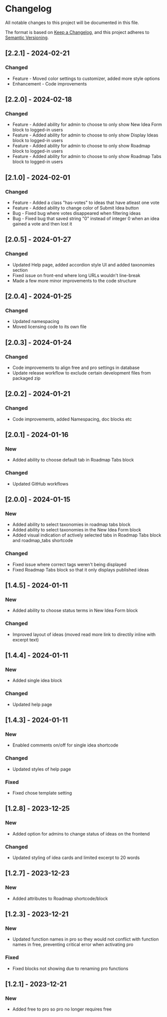 # Changelog

All notable changes to this project will be documented in this file.

The format is based on [Keep a Changelog](https://keepachangelog.com/en/1.0.0/),
and this project adheres to [Semantic Versioning](https://semver.org/spec/v2.0.0.html).

## [2.2.1] - 2024-02-21

### Changed
* Feature - Moved color settings to customizer, added more style options
* Enhancement - Code improvements

## [2.2.0] - 2024-02-18

### Changed
* Feature - Added ability for admin to choose to only show New Idea Form block to logged-in users
* Feature - Added ability for admin to choose to only show Display Ideas block to logged-in users
* Feature - Added ability for admin to choose to only show Roadmap block to logged-in users
* Feature - Added ability for admin to choose to only show Roadmap Tabs block to logged-in users

## [2.1.0] - 2024-02-01

### Changed
* Feature - Added a class "has-votes" to ideas that have atleast one vote
* Feature - Added ability to change color of Submit Idea button
* Bug - Fixed bug where votes disappeared when filtering ideas
* Bug - Fixed bug that saved string "0" instead of integer 0 when an idea gained a vote and then lost it

## [2.0.5] - 2024-01-27

### Changed
* Updated Help page, added accordion style UI and added taxonomies section
* Fixed issue on front-end where long URLs wouldn't line-break
* Made a few more minor improvements to the code structure

## [2.0.4] - 2024-01-25

### Changed
* Updated namespacing
* Moved licensing code to its own file

## [2.0.3] - 2024-01-24

### Changed
* Code improvements to align free and pro settings in database
* Update release workflow to exclude certain development files from packaged zip

## [2.0.2] - 2024-01-21

### Changed
* Code improvements, added Namespacing, doc blocks etc

## [2.0.1] - 2024-01-16

### New
* Added ability to choose default tab in Roadmap Tabs block

### Changed
* Updated GitHub workflows

## [2.0.0] - 2024-01-15

### New
* Added ability to select taxonomies in roadmap tabs block
* Added ability to select taxonomies in the New Idea Form block
* Added visual indication of actively selected tabs in Roadmap Tabs block and roadmap_tabs shortcode

### Changed
* Fixed issue where correct tags weren't being displayed
* Fixed Roadmap Tabs block so that it only displays published ideas

## [1.4.5] - 2024-01-11

### New
* Added ability to choose status terms in New Idea Form block

### Changed
* Improved layout of ideas (moved read more link to directily inline with excerpt text)

## [1.4.4] - 2024-01-11

### New
* Added single idea block

### Changed
* Updated help page

## [1.4.3] - 2024-01-11

### New
* Enabled comments on/off for single idea shortcode

### Changed
* Updated styles of help page

### Fixed
* Fixed chose template setting

## [1.2.8] - 2023-12-25

### New
* Added option for admins to change status of ideas on the frontend

### Changed
* Updated styling of idea cards and limited excerpt to 20 words

## [1.2.7] - 2023-12-23

### New
* Added attributes to Roadmap shortcode/block

## [1.2.3] - 2023-12-21

### New
* Updated function names in pro so they would not conflict with function names in free, preventing critical error when activating pro

### Fixed
* Fixed blocks not showing due to renaming pro functions

## [1.2.1] - 2023-12-21

### New
* Added free to pro so pro no longer requires free

[1.0.1]: 
[1.0.0]: 
